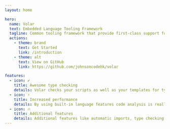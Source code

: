 ```yaml
---
layout: home

hero:
  name: Volar
  text: Embedded Language Tooling Framework
  tagline: Common tooling framework that provide first-class support for Vue.js
  actions:
    - theme: brand
      text: Get Started
      link: /introduction
    - theme: alt
      text: View on GitHub
      link: https://github.com/johnsoncodehk/volar

features:
  - icon: ✔
    title: Awesome type checking
    details: Volar checks your scripts as well as your templates for typescript errors
  - icon: ⚡
    title: Increased performance
    details: By using built-in language features code analysis is really fast
  - icon: 🔥 
    title: Additional features
    details: Additional features like automatic imports, type checking at build time etc. are included out of the box
---
```

